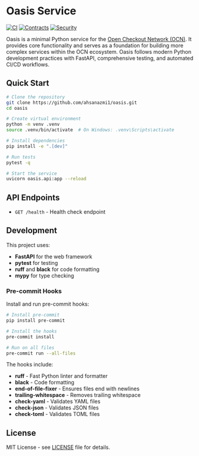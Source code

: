 # Oasis Service

[![CI](https://github.com/ahsanazmi1/oasis/workflows/CI/badge.svg)](https://github.com/ahsanazmi1/oasis/actions/workflows/ci.yml)
[![Contracts](https://github.com/ahsanazmi1/oasis/workflows/Contracts/badge.svg)](https://github.com/ahsanazmi1/oasis/actions/workflows/contracts.yml)
[![Security](https://github.com/ahsanazmi1/oasis/workflows/Security/badge.svg)](https://github.com/ahsanazmi1/oasis/actions/workflows/security.yml)

Oasis is a minimal Python service for the [Open Checkout Network (OCN)](https://github.com/ahsanazmi1/ocn-common). It provides core functionality and serves as a foundation for building more complex services within the OCN ecosystem. Oasis follows modern Python development practices with FastAPI, comprehensive testing, and automated CI/CD workflows.

## Quick Start

```bash
# Clone the repository
git clone https://github.com/ahsanazmi1/oasis.git
cd oasis

# Create virtual environment
python -m venv .venv
source .venv/bin/activate  # On Windows: .venv\Scripts\activate

# Install dependencies
pip install -e ".[dev]"

# Run tests
pytest -q

# Start the service
uvicorn oasis.api:app --reload
```

## API Endpoints

- `GET /health` - Health check endpoint

## Development

This project uses:
- **FastAPI** for the web framework
- **pytest** for testing
- **ruff** and **black** for code formatting
- **mypy** for type checking

### Pre-commit Hooks

Install and run pre-commit hooks:

```bash
# Install pre-commit
pip install pre-commit

# Install the hooks
pre-commit install

# Run on all files
pre-commit run --all-files
```

The hooks include:
- **ruff** - Fast Python linter and formatter
- **black** - Code formatting
- **end-of-file-fixer** - Ensures files end with newlines
- **trailing-whitespace** - Removes trailing whitespace
- **check-yaml** - Validates YAML files
- **check-json** - Validates JSON files
- **check-toml** - Validates TOML files

## License

MIT License - see [LICENSE](LICENSE) file for details.
